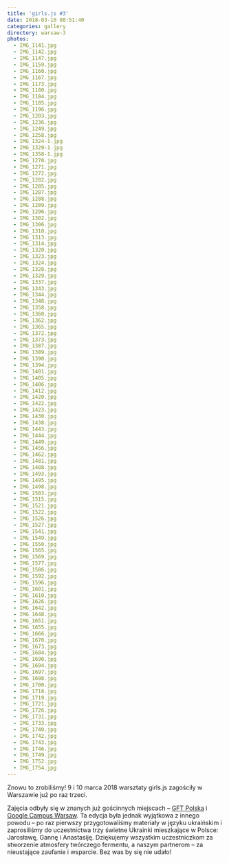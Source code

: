 ```yaml
---
title: 'girls.js #3'
date: 2018-03-10 08:51:40
categories: gallery
directory: warsaw-3
photos:
  - IMG_1141.jpg
  - IMG_1142.jpg
  - IMG_1147.jpg
  - IMG_1159.jpg
  - IMG_1160.jpg
  - IMG_1167.jpg
  - IMG_1173.jpg
  - IMG_1180.jpg
  - IMG_1184.jpg
  - IMG_1185.jpg
  - IMG_1196.jpg
  - IMG_1203.jpg
  - IMG_1236.jpg
  - IMG_1249.jpg
  - IMG_1258.jpg
  - IMG_1324-1.jpg
  - IMG_1329-1.jpg
  - IMG_1358-1.jpg
  - IMG_1270.jpg
  - IMG_1271.jpg
  - IMG_1272.jpg
  - IMG_1282.jpg
  - IMG_1285.jpg
  - IMG_1287.jpg
  - IMG_1288.jpg
  - IMG_1289.jpg
  - IMG_1296.jpg
  - IMG_1302.jpg
  - IMG_1306.jpg
  - IMG_1310.jpg
  - IMG_1313.jpg
  - IMG_1314.jpg
  - IMG_1320.jpg
  - IMG_1323.jpg
  - IMG_1324.jpg
  - IMG_1328.jpg
  - IMG_1329.jpg
  - IMG_1337.jpg
  - IMG_1343.jpg
  - IMG_1344.jpg
  - IMG_1348.jpg
  - IMG_1358.jpg
  - IMG_1360.jpg
  - IMG_1362.jpg
  - IMG_1365.jpg
  - IMG_1372.jpg
  - IMG_1373.jpg
  - IMG_1387.jpg
  - IMG_1389.jpg
  - IMG_1390.jpg
  - IMG_1394.jpg
  - IMG_1401.jpg
  - IMG_1405.jpg
  - IMG_1406.jpg
  - IMG_1412.jpg
  - IMG_1420.jpg
  - IMG_1422.jpg
  - IMG_1423.jpg
  - IMG_1430.jpg
  - IMG_1438.jpg
  - IMG_1443.jpg
  - IMG_1444.jpg
  - IMG_1449.jpg
  - IMG_1456.jpg
  - IMG_1462.jpg
  - IMG_1481.jpg
  - IMG_1488.jpg
  - IMG_1493.jpg
  - IMG_1495.jpg
  - IMG_1498.jpg
  - IMG_1503.jpg
  - IMG_1515.jpg
  - IMG_1521.jpg
  - IMG_1522.jpg
  - IMG_1526.jpg
  - IMG_1527.jpg
  - IMG_1541.jpg
  - IMG_1549.jpg
  - IMG_1550.jpg
  - IMG_1565.jpg
  - IMG_1569.jpg
  - IMG_1577.jpg
  - IMG_1586.jpg
  - IMG_1592.jpg
  - IMG_1596.jpg
  - IMG_1601.jpg
  - IMG_1610.jpg
  - IMG_1626.jpg
  - IMG_1642.jpg
  - IMG_1648.jpg
  - IMG_1651.jpg
  - IMG_1655.jpg
  - IMG_1666.jpg
  - IMG_1670.jpg
  - IMG_1673.jpg
  - IMG_1684.jpg
  - IMG_1690.jpg
  - IMG_1694.jpg
  - IMG_1697.jpg
  - IMG_1698.jpg
  - IMG_1700.jpg
  - IMG_1718.jpg
  - IMG_1719.jpg
  - IMG_1721.jpg
  - IMG_1726.jpg
  - IMG_1731.jpg
  - IMG_1733.jpg
  - IMG_1740.jpg
  - IMG_1742.jpg
  - IMG_1743.jpg
  - IMG_1746.jpg
  - IMG_1749.jpg
  - IMG_1752.jpg
  - IMG_1754.jpg
---
```

Znowu to zrobiliśmy! 9 i 10 marca 2018 warsztaty girls.js zagościły w Warszawie już po raz trzeci.

Zajęcia odbyły się w znanych już gościnnych miejscach – [GFT Polska](http://gft.com/) i [Google Campus Warsaw](https://www.campus.co/warsaw/en). Ta edycja była jednak wyjątkowa z innego powodu – po raz pierwszy przygotowaliśmy materiały w języku ukraińskim i zaprosiliśmy do uczestnictwa trzy świetne Ukrainki mieszkające w Polsce: Jarosławę, Gannę i Anastasiję. Dziękujemy wszystkim uczestniczkom za stworzenie atmosfery twórczego fermentu, a naszym partnerom – za nieustające zaufanie i wsparcie. Bez was by się nie udało!
